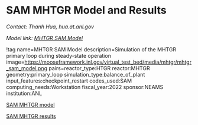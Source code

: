 # SAM MHTGR Model and Results

*Contact: Thanh Hua, hua.at.anl.gov*

*Model link: [MHTGR SAM Model](https://github.com/idaholab/virtual_test_bed/tree/main/htgr/mhtgr/mhtgr_sam)*

!tag name=MHTGR SAM Model
     description=Simulation of the MHTGR primary loop during steady-state operation
     image=https://mooseframework.inl.gov/virtual_test_bed/media/mhtgr/mhtgr_sam_model.png
     pairs=reactor_type:HTGR
                       reactor:MHTGR
                       geometry:primary_loop
                       simulation_type:balance_of_plant
                       input_features:checkpoint_restart
                       codes_used:SAM
                       computing_needs:Workstation
                       fiscal_year:2022
                       sponsor:NEAMS
                       institution:ANL

[SAM MHTGR model](mhtgr_sam/sam_mhtgr_model.md)

[SAM MHTGR results](mhtgr_sam/sam_mhtgr_results.md)

